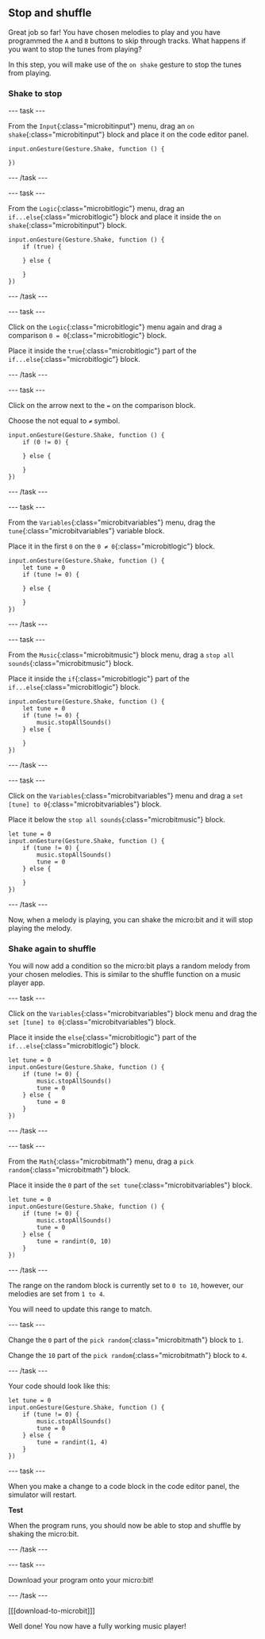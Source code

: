 ## Stop and shuffle

Great job so far! You have chosen melodies to play and you have programmed the `A` and `B` buttons to skip through tracks. What happens if you want to stop the tunes from playing?

In this step, you will make use of the `on shake` gesture to stop the tunes from playing.

### Shake to stop

--- task ---

From the `Input`{:class="microbitinput"} menu, drag an `on shake`{:class="microbitinput"} block and place it on the code editor panel.

```microbit
input.onGesture(Gesture.Shake, function () {
	
})
```

--- /task ---

--- task ---

From the `Logic`{:class="microbitlogic"} menu, drag an `if...else`{:class="microbitlogic"} block and place it inside the `on shake`{:class="microbitinput"} block.

```microbit
input.onGesture(Gesture.Shake, function () {
    if (true) {
    	
    } else {
    	
    }
})
```

--- /task ---

--- task ---

Click on the `Logic`{:class="microbitlogic"} menu again and drag a comparison `0 = 0`{:class="microbitlogic"} block. 

Place it inside the `true`{:class="microbitlogic"} part of the `if...else`{:class="microbitlogic"} block.

--- /task ---

--- task ---

Click on the arrow next to the `=` on the comparison block. 

Choose the not equal to `≠` symbol.

```microbit
input.onGesture(Gesture.Shake, function () {
    if (0 != 0) {
    	
    } else {
    	
    }
})
```

--- /task ---

--- task ---

From the `Variables`{:class="microbitvariables"} menu, drag the `tune`{:class="microbitvariables"} variable block. 

Place it in the first `0` on the `0 ≠ 0`{:class="microbitlogic"} block.

```microbit
input.onGesture(Gesture.Shake, function () {
    let tune = 0
    if (tune != 0) {
    	
    } else {
    	
    }
})
```

--- /task ---

--- task ---

From the `Music`{:class="microbitmusic"} block menu, drag a `stop all sounds`{:class="microbitmusic"} block. 

Place it inside the `if`{:class="microbitlogic"} part of the `if...else`{:class="microbitlogic"} block.

```microbit
input.onGesture(Gesture.Shake, function () {
    let tune = 0
    if (tune != 0) {
        music.stopAllSounds()
    } else {
    	
    }
})
```

--- /task ---

--- task ---

Click on the `Variables`{:class="microbitvariables"} menu and drag a `set [tune] to 0`{:class="microbitvariables"} block. 

Place it below the `stop all sounds`{:class="microbitmusic"} block. 

```microbit
let tune = 0
input.onGesture(Gesture.Shake, function () {
    if (tune != 0) {
        music.stopAllSounds()
        tune = 0
    } else {
    	
    }
})
```

--- /task ---

Now, when a melody is playing, you can shake the micro:bit and it will stop playing the melody.

### Shake again to shuffle

You will now add a condition so the micro:bit plays a random melody from your chosen melodies. This is similar to the shuffle function on a music player app.

--- task ---

Click on the `Variables`{:class="microbitvariables"} block menu and drag the `set [tune] to 0`{:class="microbitvariables"} block. 

Place it inside the `else`{:class="microbitlogic"} part of the `if...else`{:class="microbitlogic"} block.

```microbit
let tune = 0
input.onGesture(Gesture.Shake, function () {
    if (tune != 0) {
        music.stopAllSounds()
        tune = 0
    } else {
        tune = 0
    }
})
```

--- /task ---

--- task ---

From the `Math`{:class="microbitmath"} menu, drag a `pick random`{:class="microbitmath"} block.

Place it inside the `0` part of the `set tune`{:class="microbitvariables"} block. 

```microbit
let tune = 0
input.onGesture(Gesture.Shake, function () {
    if (tune != 0) {
        music.stopAllSounds()
        tune = 0
    } else {
        tune = randint(0, 10)
    }
})
```

--- /task ---

The range on the random block is currently set to `0 to 10`, however, our melodies are set from `1 to 4`. 

You will need to update this range to match.

--- task ---

Change the `0` part of the `pick random`{:class="microbitmath"} block to `1`.

Change the `10` part of the `pick random`{:class="microbitmath"} block to `4`.

--- /task ---

Your code should look like this:

```microbit
let tune = 0
input.onGesture(Gesture.Shake, function () {
    if (tune != 0) {
        music.stopAllSounds()
        tune = 0
    } else {
        tune = randint(1, 4)
    }
})
```

--- task ---

When you make a change to a code block in the code editor panel, the simulator will restart.

**Test** 

When the program runs, you should now be able to stop and shuffle by shaking the micro:bit.

--- /task ---

--- task ---

Download your program onto your micro:bit!

--- /task ---

[[[download-to-microbit]]]

Well done! You now have a fully working music player!
